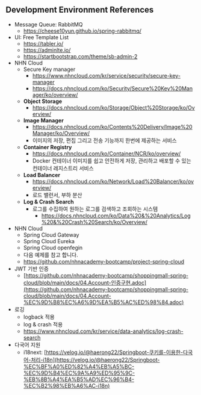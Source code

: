 ## Development Environment References

-   Message Queue: RabbitMQ
    -   https://cheese10yun.github.io/spring-rabbitmq/
-   UI: Free Template List
    -   https://tabler.io/
    -   https://adminlte.io/
    -   https://startbootstrap.com/theme/sb-admin-2
-   NHN Cloud
    -   Secure Key manager
        -   https://www.nhncloud.com/kr/service/security/secure-key-manager
        -   https://docs.nhncloud.com/ko/Security/Secure%20Key%20Manager/ko/overview/
    -   **Object Storage**
        -   https://docs.nhncloud.com/ko/Storage/Object%20Storage/ko/Overview/
    -   **Image Manager**
        -   https://docs.nhncloud.com/ko/Contents%20Delivery/Image%20Manager/ko/Overview/
        -   이미지의 저장, 편집 그리고 전송 기능까지 한번에 제공하는 서비스
    -   **Container Registry**
        -   https://docs.nhncloud.com/ko/Container/NCR/ko/overview/
        -   Docker 컨테이너 이미지를 쉽고 안전하게 저장, 관리하고 배포할 수 있는 컨테이너 레지스트리 서비스
    -   **Load Balancer**
        -   https://docs.nhncloud.com/ko/Network/Load%20Balancer/ko/overview/
        -   로드 밸런서, 부하 분산
    -   **Log & Crash Search**
        -   로그를 수집하여 원하는 로그를 검색하고 조회하는 시스템
            -   https://docs.nhncloud.com/ko/Data%20&%20Analytics/Log%20&%20Crash%20Search/ko/Overview/
-   NHN Cloud
    -   Spring Cloud Gateway
    -   Spring Cloud Eureka
    -   Spring Cloud openfegin
    -   다음 예제를 참고 합니다.
    -   https://github.com/nhnacademy-bootcamp/project-spring-cloud
-   JWT 기반 인증
    -   [https://github.com/nhnacademy-bootcamp/shoppingmall-spring-cloud/blob/main/docs/04.Account-인증구현.adoc](https://github.com/nhnacademy-bootcamp/shoppingmall-spring-cloud/blob/main/docs/04.Account-%EC%9D%B8%EC%A6%9D%EA%B5%AC%ED%98%84.adoc)
-   로깅
    -   logback 적용
    -   log & crash 적용
    -   https://www.nhncloud.com/kr/service/data-analytics/log-crash-search
-   다국어 지원
    -   i18next: [https://velog.io/@haerong22/Springboot-쿠키를-이용한-다국어-처리-i18n](https://velog.io/@haerong22/Springboot-%EC%BF%A0%ED%82%A4%EB%A5%BC-%EC%9D%B4%EC%9A%A9%ED%95%9C-%EB%8B%A4%EA%B5%AD%EC%96%B4-%EC%B2%98%EB%A6%AC-i18n)
